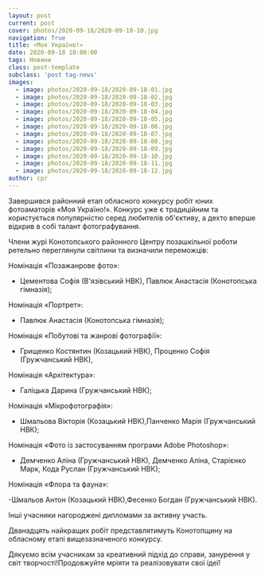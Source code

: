 ```yaml
---
layout: post
current: post
cover: photos/2020-09-18/2020-09-18-10.jpg
navigation: True
title: «Моя Україно!»
date: 2020-09-18 10:00:00
tags: Новини
class: post-template
subclass: 'post tag-news'
images:
  - image: photos/2020-09-18/2020-09-18-01.jpg
  - image: photos/2020-09-18/2020-09-18-02.jpg
  - image: photos/2020-09-18/2020-09-18-03.jpg
  - image: photos/2020-09-18/2020-09-18-04.jpg
  - image: photos/2020-09-18/2020-09-18-05.jpg
  - image: photos/2020-09-18/2020-09-18-06.jpg
  - image: photos/2020-09-18/2020-09-18-07.jpg
  - image: photos/2020-09-18/2020-09-18-08.jpg
  - image: photos/2020-09-18/2020-09-18-09.jpg
  - image: photos/2020-09-18/2020-09-18-10.jpg
  - image: photos/2020-09-18/2020-09-18-11.jpg
  - image: photos/2020-09-18/2020-09-18-12.jpg
author: cpr
---
```


Завершився районний етап обласного конкурсу робіт юних фотоаматорів «Моя Україно!». Конкурс уже є традиційним та користується популярністю серед любителів об'єктиву, а дехто вперше відкрив в собі  талант фотографування.

Члени журі Конотопського районного Центру позашкільної роботи ретельно переглянули світлини та визначили переможців:

Номінація «Позажанрове фото»:

 - Цементова Софія (В'язівський НВК), Павлюк Анастасія (Конотопська гімназія);

Номінація «Портрет»:

 - Павлюк Анастасія (Конотопська гімназія);

Номінація «Побутові та жанрові фотографії»:

 - Грищенко Костянтин (Козацький НВК), Проценко Софія (Гружчанський НВК),

Номінація «Архітектура»:

 - Галіцька Дарина (Гружчанський НВК);

Номінація «Мікрофотографія»:

 - Шмальова Вікторія (Козацький НВК),Панченко Марія (Гружчанський НВК);

Номінація «Фото із застосуванням програми Adobe Photoshop»:

 - Демченко Аліна (Гружчанський НВК), Демченко Аліна, Старієнко Марк, Кода Руслан (Гружчанський НВК);

Номінація «Флора та фауна»:

-Шмальов Антон (Козацький НВК),Фесенко Богдан (Гружчанський НВК).

Інші учасники нагороджені дипломами за активну участь.

Дванадцять найкращих робіт представлятимуть Конотопщину на обласному етапі вищезазначеного конкурсу.

Дякуємо всім учасникам за креативний підхід до справи, занурення у світ творчості!Продовжуйте мріяти та реалізовувати свої ідеї!
